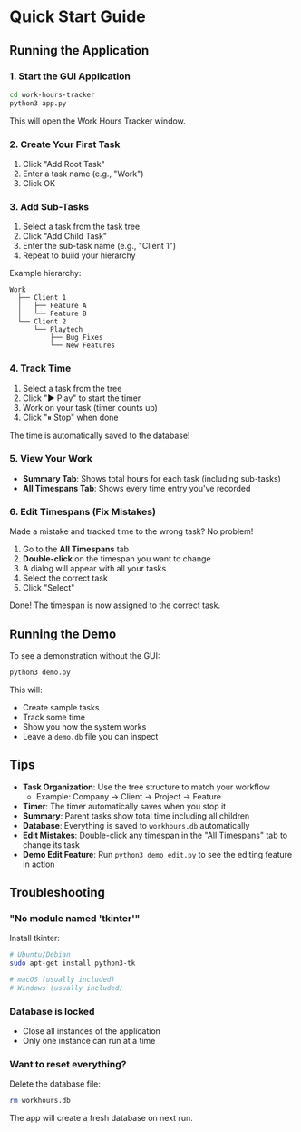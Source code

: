 # Quick Start Guide

## Running the Application

### 1. Start the GUI Application

```bash
cd work-hours-tracker
python3 app.py
```

This will open the Work Hours Tracker window.

### 2. Create Your First Task

1. Click "Add Root Task"
2. Enter a task name (e.g., "Work")
3. Click OK

### 3. Add Sub-Tasks

1. Select a task from the task tree
2. Click "Add Child Task"
3. Enter the sub-task name (e.g., "Client 1")
4. Repeat to build your hierarchy

Example hierarchy:
```
Work
  ├── Client 1
  │   ├── Feature A
  │   └── Feature B
  └── Client 2
      └── Playtech
          ├── Bug Fixes
          └── New Features
```

### 4. Track Time

1. Select a task from the tree
2. Click "▶ Play" to start the timer
3. Work on your task (timer counts up)
4. Click "⏸ Stop" when done

The time is automatically saved to the database!

### 5. View Your Work

- **Summary Tab**: Shows total hours for each task (including sub-tasks)
- **All Timespans Tab**: Shows every time entry you've recorded

### 6. Edit Timespans (Fix Mistakes)

Made a mistake and tracked time to the wrong task? No problem!

1. Go to the **All Timespans** tab
2. **Double-click** on the timespan you want to change
3. A dialog will appear with all your tasks
4. Select the correct task
5. Click "Select"

Done! The timespan is now assigned to the correct task.

## Running the Demo

To see a demonstration without the GUI:

```bash
python3 demo.py
```

This will:
- Create sample tasks
- Track some time
- Show you how the system works
- Leave a `demo.db` file you can inspect

## Tips

- **Task Organization**: Use the tree structure to match your workflow
  - Example: Company → Client → Project → Feature
- **Timer**: The timer automatically saves when you stop it
- **Summary**: Parent tasks show total time including all children
- **Database**: Everything is saved to `workhours.db` automatically
- **Edit Mistakes**: Double-click any timespan in the "All Timespans" tab to change its task
- **Demo Edit Feature**: Run `python3 demo_edit.py` to see the editing feature in action

## Troubleshooting

### "No module named 'tkinter'"

Install tkinter:
```bash
# Ubuntu/Debian
sudo apt-get install python3-tk

# macOS (usually included)
# Windows (usually included)
```

### Database is locked

- Close all instances of the application
- Only one instance can run at a time

### Want to reset everything?

Delete the database file:
```bash
rm workhours.db
```

The app will create a fresh database on next run.
